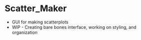 # Scatter_Maker
 - GUI for making scatterplots
 - WIP - Creating bare bones interface, working on styling, and organization
